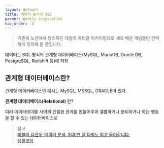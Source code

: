```yaml
---
layout: default
title: 데이터 분석과 SQL
parent: Weekly inspiration
nav_order: -3
---
```


> 기존에 노션에서 정리하던 데일리 아티클 아카이빙으로 새로 배운 개념들만 간략하게 정리해 둔 글입니다.


데이터는 SQL 방식의 관계형 데이터베이스(MySQL, MariaDB, Oracle DB, PostgreSQL, Redshift 등)에 저장

## 관계형 데이터베이스란?
관계형 데이터베이스의 예시는 MySQL, MSSQL, ORACLE이 있다.

**관계형 데이터베이스(Relational)** 란? 

여러 데이터테이블 사이의 긴밀한 관계를 만들어주어 결합하거나 분리하거나 하는 행동을 할 수 있는 데이터베이스로 

> 참고<br>
> [퍼블리 김민우-데이터 분석, SQL만 잘 다뤄도 먹고 들어갑니다.](https://brunch.co.kr/@minu-log/4)<br>
> [생활코딩](https://opentutorials.org/course/1688/9427)
